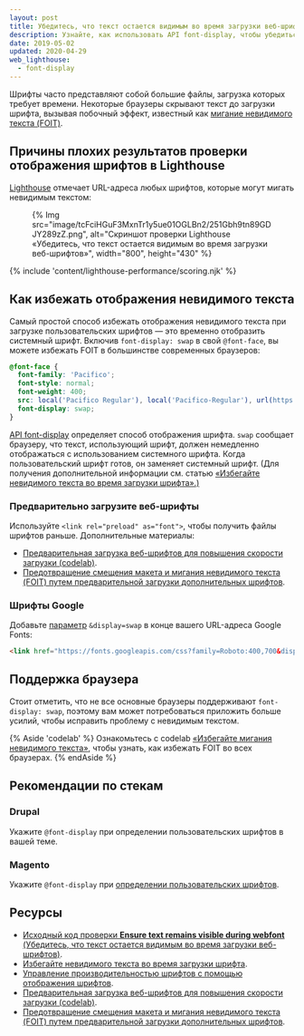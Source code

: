 ```yaml
---
layout: post
title: Убедитесь, что текст остается видимым во время загрузки веб-шрифта
description: Узнайте, как использовать API font-display, чтобы убедиться, что текст вашей веб-страницы всегда виден пользователям.
date: 2019-05-02
updated: 2020-04-29
web_lighthouse:
  - font-display
---
```


Шрифты часто представляют собой большие файлы, загрузка которых требует времени. Некоторые браузеры скрывают текст до загрузки шрифта, вызывая побочный эффект, известный как [мигание невидимого текста (FOIT)](/avoid-invisible-text).

## Причины плохих результатов проверки отображения шрифтов в Lighthouse

[Lighthouse](https://developer.chrome.com/docs/lighthouse/overview/) отмечает URL-адреса любых шрифтов, которые могут мигать невидимым текстом:

<figure>{% Img src="image/tcFciHGuF3MxnTr1y5ue01OGLBn2/251Gbh9tn89GDJY289zZ.png", alt="Скриншот проверки Lighthouse «Убедитесь, что текст остается видимым во время загрузки веб-шрифтов»", width="800", height="430" %}</figure>

{% include 'content/lighthouse-performance/scoring.njk' %}

## Как избежать отображения невидимого текста

Самый простой способ избежать отображения невидимого текста при загрузке пользовательских шрифтов — это временно отобразить системный шрифт. Включив `font-display: swap` в свой `@font-face`, вы можете избежать FOIT в большинстве современных браузеров:

```css
@font-face {
  font-family: 'Pacifico';
  font-style: normal;
  font-weight: 400;
  src: local('Pacifico Regular'), local('Pacifico-Regular'), url(https://fonts.gstatic.com/s/pacifico/v12/FwZY7-Qmy14u9lezJ-6H6MmBp0u-.woff2) format('woff2');
  font-display: swap;
}
```

[API font-display](https://developer.mozilla.org/docs/Web/CSS/@font-face/font-display) определяет способ отображения шрифта. `swap` сообщает браузеру, что текст, использующий шрифт, должен немедленно отображаться с использованием системного шрифта. Когда пользовательский шрифт готов, он заменяет системный шрифт. (Для получения дополнительной информации см. статью [«Избегайте невидимого текста во время загрузки шрифта».)](/avoid-invisible-text)

### Предварительно загрузите веб-шрифты

Используйте `<link rel="preload" as="font">`, чтобы получить файлы шрифтов раньше. Дополнительные материалы:

- [Предварительная загрузка веб-шрифтов для повышения скорости загрузки (codelab)](/codelab-preload-web-fonts/).
- [Предотвращение смещения макета и мигания невидимого текста (FOIT) путем предварительной загрузки дополнительных шрифтов](/preload-optional-fonts/).

### Шрифты Google

Добавьте [параметр](https://developer.mozilla.org/docs/Learn/Common_questions/What_is_a_URL#Basics_anatomy_of_a_URL) `&display=swap` в конце вашего URL-адреса Google Fonts:

```html
<link href="https://fonts.googleapis.com/css?family=Roboto:400,700&display=swap" rel="stylesheet">
```

## Поддержка браузера

Стоит отметить, что не все основные браузеры поддерживают `font-display: swap`, поэтому вам может потребоваться приложить больше усилий, чтобы исправить проблему с невидимым текстом.

{% Aside 'codelab' %} Ознакомьтесь с codelab [«Избегайте мигания невидимого текста»](/codelab-avoid-invisible-text), чтобы узнать, как избежать FOIT во всех браузерах. {% endAside %}

## Рекомендации по стекам

### Drupal

Укажите `@font-display` при определении пользовательских шрифтов в вашей теме.

### Magento

Укажите `@font-display` при [определении пользовательских шрифтов](https://devdocs.magento.com/guides/v2.3/frontend-dev-guide/css-topics/using-fonts.html).

## Ресурсы

- [Исходный код проверки **Ensure text remains visible during webfont** (Убедитесь, что текст остается видимым во время загрузки веб-шрифтов)](https://github.com/GoogleChrome/lighthouse/blob/master/core/audits/font-display.js).
- [Избегайте невидимого текста во время загрузки шрифта](/avoid-invisible-text).
- [Управление производительностью шрифтов с помощью отображения шрифтов](https://developers.google.com/web/updates/2016/02/font-display).
- [Предварительная загрузка веб-шрифтов для повышения скорости загрузки (codelab)](/codelab-preload-web-fonts/).
- [Предотвращение смещения макета и мигания невидимого текста (FOIT) путем предварительной загрузки дополнительных шрифтов](/preload-optional-fonts/).
